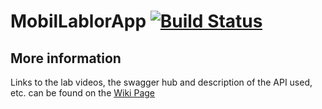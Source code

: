 # MobilLablorApp       [![Build Status](https://travis-ci.com/kozgot/MobilLablorApp.svg?branch=master)](https://travis-ci.com/kozgot/MobilLablorApp)

## More information

Links to the lab videos, the swagger hub and description of the API used, etc. can be found on the [Wiki Page](https://github.com/kozgot/MobilLablorApp/wiki)
